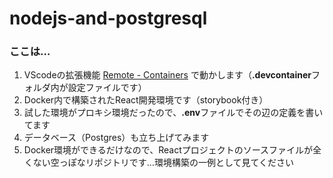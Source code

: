 # nodejs-and-postgresql
### ここは…
1. VScodeの拡張機能 [Remote - Containers](https://marketplace.visualstudio.com/items?itemName=ms-vscode-remote.remote-containers "リモートの場所をVSCodeで開けるなんて！") で動かします（**.devcontainer**フォルダ内が設定ファイルです）
1. Docker内で構築されたReact開発環境です（storybook付き）
1. 試した環境がプロキシ環境だったので、**.env**ファイルでその辺の定義を書いてます
1. データベース（Postgres）も立ち上げてみます
1. Docker環境ができるだけなので、Reactプロジェクトのソースファイルが全くない空っぽなリポジトリです…環境構築の一例として見てください
